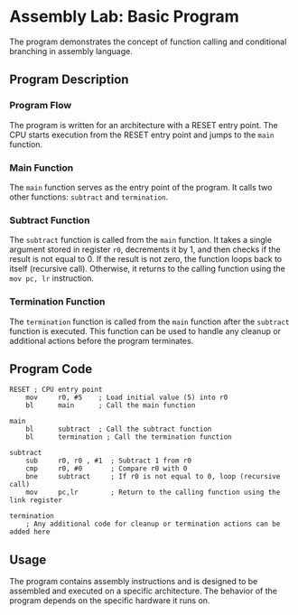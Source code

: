 # Assembly Lab: Basic Program

The program demonstrates the concept of function calling and conditional branching in assembly language.

## Program Description

### Program Flow

The program is written for an architecture with a RESET entry point. The CPU starts execution from the RESET entry point and jumps to the `main` function.

### Main Function

The `main` function serves as the entry point of the program. It calls two other functions: `subtract` and `termination`.

### Subtract Function

The `subtract` function is called from the `main` function. It takes a single argument stored in register `r0`, decrements it by 1, and then checks if the result is not equal to 0. If the result is not zero, the function loops back to itself (recursive call). Otherwise, it returns to the calling function using the `mov pc, lr` instruction.

### Termination Function

The `termination` function is called from the `main` function after the `subtract` function is executed. This function can be used to handle any cleanup or additional actions before the program terminates.

## Program Code

```assembly
RESET ; CPU entry point
	mov		r0, #5    ; Load initial value (5) into r0
	bl		main      ; Call the main function

main
	bl		subtract  ; Call the subtract function
	bl		termination ; Call the termination function

subtract
	sub		r0, r0 , #1  ; Subtract 1 from r0
	cmp		r0, #0       ; Compare r0 with 0
	bne		subtract     ; If r0 is not equal to 0, loop (recursive call)
	mov		pc,lr        ; Return to the calling function using the link register

termination
	; Any additional code for cleanup or termination actions can be added here
```

## Usage

The program contains assembly instructions and is designed to be assembled and executed on a specific architecture. The behavior of the program depends on the specific hardware it runs on.

